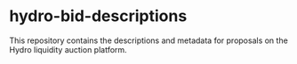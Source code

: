 # hydro-bid-descriptions
This repository contains the descriptions and metadata for proposals on the Hydro liquidity auction platform.
